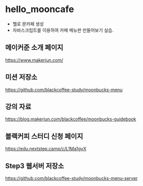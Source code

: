 # hello_mooncafe
- 헬로 문카페 생성
- 자바스크립트를 이용하여 카페 메뉴판 만들어보기 실습.

## 메이커준 소개 페이지

https://www.makerjun.com/

## 미션 저장소

https://github.com/blackcoffee-study/moonbucks-menu

## 강의 자료

https://blog.makerjun.com/blackcoffee/moonbucks-guidebook

## 블랙커피 스터디 신청 페이지

https://edu.nextstep.camp/c/L1Ma1gyX

## Step3 웹서버 저장소

https://github.com/blackcoffee-study/moonbucks-menu-server